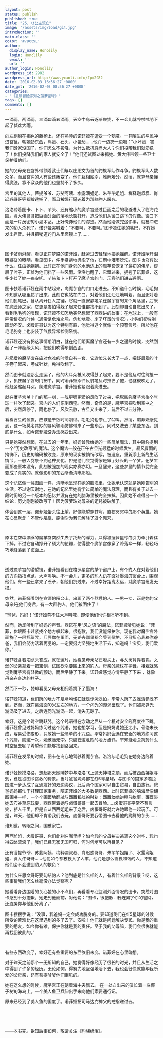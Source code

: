 ```yaml
---
layout: post
status: publish
published: true
title: "25、\t公主流亡"
image: '/assets/img/load/git.jpg'
introduction: ''
main-class: ''
color: '#7D669E'
author:
  display_name: Honolily
  login: Honolily
  email: ''
  url: ''
author_login: Honolily
wordpress_id: 2982
wordpress_url: http://www.yuanli.info/?p=2982
date: '2016-02-03 16:56:27 +0800'
date_gmt: '2016-02-03 08:56:27 +0800'
categories:
- "《星际冒险系列之菠萝星球》"
tags: []
comments: []
---
```

<p>一滴雨，两滴雨，三滴四滴五滴雨。天空中乌云逐渐聚拢，不一会儿就哗啦啦地下起了倾盆大雨。</p>
<p>向左侧躺在褐色的藤椅上，还在熟睡的诺菲娅在遭受一个梦魇。一群陌生的平民冲进宫里，朝她扔东西，鸡蛋、石头、小番茄&hellip;&hellip;他们一边扔一边喊：&ldquo;小坏蛋，害我们没家没国了，你们怎么不投降，为什么抵抗尊尚大人？你们投降我们就安稳了！你们投降我们的家人就安全了！&rdquo;他们还试图过来抓她。黄大伟带领一些卫士保护着他们。</p>
<p>她的父母亲在宫外带领着武士们与以庄思文为首的豹族军队作斗争。豹族军队人数众多，而且宫内的人有些还叛变了。他们互相厮杀，难解难分。然而，就算母亲懂得魔法，寡不敌众的他们也坚持不了多久。</p>
<p>宫里的其他人，菩提爷爷、苏斐阿姨、水露滴姐姐、朱芊芊姐姐、梅释迦叔叔、肖迟惑哥哥等都被逮捕了，而且被强行逼迫着为那些豹人服务。</p>
<p>洛洛带着图卡、卜卜、芋头、还有缩小的魔芋宫通过巨画之后的秘道进入了临海花园。黄大伟哥哥把巨画对面的落地长窗打开，造成他们从窗口跳下的假像。窗口下面是一片茂密的小灌木丛，正好掩饰他们的踪迹。然而他刚做完这件事，就被冲进来的豹人杀死了。诺菲娅哭喊着：&ldquo;不要啊，不要啊。&rdquo;图卡捂住她的嘴巴，不许她发出声音。并且把秘道的门从里面锁上了&hellip;&hellip;</p>
<p>&nbsp;</p>
<p>图卡被雨淋醒，看见正在梦魇的诺菲娅，赶紧过去轻轻地把她摇醒。诺菲娅睁开泪眼婆娑的眼睛，看见图卡，伸手紧紧地拥抱了他，在雨中泪雨滂沱。图卡也没有说什么，任由她拥抱。此时正在他们身旁的水池边上的魔芋宫恢复了最初的伟岸，舒展了叶子，正好为他们挡了一些风雨。洛洛也醒了，它飘过来，拥抱了诺菲娅，这多少给了她一些安抚。芋头和卜卜打开了魔芋宫的门，示意他们进去避雨。</p>
<p>图卡扶着诺菲娅在雨中站起来，向魔芋宫的门口走进去。不知道什么时候，毛毛狗不知道从哪里钻了出来，此刻它也站在门口，对着他们汪汪汪地叫着，而且还对着他们摇尾巴。自从离开巨人之锤，它就一直安静地呆在魔芋宫的某个角落里，后来在魔法师之家，它更是害怕得躲了起来任谁都找不到了。此刻却自动自觉出来了。看到毛毛狗的表现，诺菲娅不知怎地突然想起了西西讲的故事：在地球上，一般有异常情况的时候（通常是危难之际，例如地震、来了坏蛋的情况），小狗们都特别躁动不安。卤蛋哥哥认为这个特别有趣，他觉得这个就像一个预警信号。所以他在毛毛狗身上也安装了气候异常检测系统。</p>
<p>诺菲娅还没有把这事情想明白，就在他们距离魔芋宫还有一步之遥的时候，突然刮起了一阵超级大风，把他们吹得东倒西歪。</p>
<p>升级后的魔芋宫在应对危难的时候自有一套。它连忙又长大了一点，把舒展着的叶子卷了起来，卷成针状，免得吹翻了。</p>
<p>然而图卡就没那么走运了，他的大耳朵被风吹得鼓了起来，要不是他及时往前抢一步，抓住魔芋宫的门把手，同时诺菲娅条件反射地及时拉住了他，他就被吹走了。他赶紧缩起耳朵，爬进魔芋宫。诺菲娅也紧跟着爬进去。</p>
<p>就在魔芋宫关上门的那一刻，一阵更强更猛的风吹了过来，把膨胀的魔芋宫像个气球一样吹了起来。宫内的人们东倒西歪。然而，奇怪的是，魔芋宫被吹到空中之后，突然风停了，雨也停了。风吹云散，古旦又出来了，前后不过五分钟。</p>
<p>看看古旦的位置，应该是午饭时间刚过。毛毛狗也停止了吠叫。然而，诺菲娅感觉到，这一场莫名其妙的暴风骤雨仿佛带来了一些东西，同时又洗去了某些东西。到底是什么，如今诺菲娅没办法感受出来。</p>
<p>只是她突然想起，在过去的一年里，妈妈曾教给她的一些简单魔法，其中隐约提到一个&ldquo;历史改写&rdquo;的魔法。这个魔法一般在正午古旦光最猛的时候发生。暴风骤雨的掩饰下，历史的编码被改变，原来的现实被悄悄改写，被遗忘，重新添上新的生活情节。一般人觉察不到这种变化。但是他们会觉得像是做了好长的一个梦。在梦里面那些原本没有，此刻被强加的现实亦真亦幻。一旦醒来，这些梦里的情节就完全变成了真实的。就像影印的东西渐渐清晰那般。</p>
<p>这个记忆像一幅图画一样，清晰地呈现在她的脑海里，让她承认这就是她刚告别的生活。不过谢天谢地，在她的记忆里她有学过简单的魔法原理，而且有关于过去一段时间的另一个版本的记忆并没有在她的脑海里被完全抹掉。因此她不难得出一个结论：历史刚刚被改写了！因为菠萝珠对母亲的诅咒被破解了。</p>
<p>体会到这一层，诺菲娅抬头往上望，好像能望穿苍穹，直视冥冥中的那个英雄。她在心里默念：不管你是谁，感谢你为我们解除了这个魔咒。</p>
<p>&nbsp;</p>
<p>原本在空中漂浮的魔芋宫突然失去了托起的浮力，只得被菠萝星球的引力牵引着往下掉。不过它自动撑开了硕大的花瓣，使得整个魔芋宫像穿了降落伞一样，轻轻巧巧地降落到了海面上。</p>
<p>&nbsp;</p>
<p>透过魔芋宫的潜望镜，诺菲娅看到在梭罗星宫的某个窗户上，有个豹人在对着他们的方向指指点点，大声叫唤。不一会儿，更多的豹人趴在面对墨海的窗台上，围观他们。有一些还拿来了长矛，朝他们扔过来。不过幸好距离太远，对魔芋宫毫发无损。</p>
<p>突然，诺菲娅看到在宫顶的阳台上，出现了两个熟悉的人。一男一女，正是她的父母亲!在他们身后，有一大群豹人。他们被困住了！</p>
<p>&ldquo;爸爸，妈妈！&rdquo;诺菲娅禁不住大声叫喊，即便他们也许根本听不到。</p>
<p>然而，她却听到了妈妈的声音。西诺在用&ldquo;风之语&rdquo;的魔法，诺菲娅听见她说：&ldquo;菲菲，你跟图卡赶紧找个地方躲起来。很抱歉，我们没能保护你。现在我对魔芋宫外面施了一层摇篮咒，只要你在里面，无论去哪里都会受到保护。不用担心我和你爸爸，我们会努力活着再见的。一定要努力坚强地生活下去，知道吗？宝贝，我们爱你。&rdquo;</p>
<p>诺菲娅含着泪点头答应。就在这时，她看见母亲站在塔尖上，与父亲背靠着背。文弱的父亲拿着一把宝剑，试图砍杀要围上来的豹人。母亲的魔杖在挥舞，接着就感觉到魔芋宫有轻微的颤动，而后平静了下来。诺菲娅感觉心情平静了下来 ，就像母亲在身边的样子。</p>
<p>然而下一秒，她却看见父母亲相拥着跳下了墨海！</p>
<p>诺菲娅知道，他们跳的地方不是嶙峋怪石就是惊涛浪拍，平常人跳下去连渣都找不到。然而，就在离海面10米左右的地方，一个闪光的漩涡出现了。他们被那道光漩涡吸了进去，之后连同光漩涡一起，消失无踪了。</p>
<p>幸好，这是个时空跳跃咒。这个咒语得在念动之后从一个相对安全的高度往下跳。诺菲娅曾见过妈妈练习过这个咒语，她也想学习，但是妈妈说她还太小，骨骼未长成，容易受伤变形，只教她一些简单的小咒语。平常妈妈会选在安全的地方练习这个咒语。而这一次，她被逼无奈，只能在这危险的地方施行。不知道她会跳到什么时空里去呢？希望他们能够找到路回来。</p>
<p>诺菲娅在发呆的时候，图卡在专心地驾驶着魔芋宫。洛洛与毛毛狗在她身边陪着她。</p>
<p>诺菲娅摸摸洛洛，想起那天她睡梦中与洛洛飞上通天神塔之顶，而后被西西姐姐寻到，但是被图卡搭救的情景。当时爸爸妈妈都在红5号星球，与图卡的国家多嘎拉国进一步达成了互通友好的双边协议，此后两个国家可以自由贸易，自由旅行。爸爸妈妈都忙于打理国家事务，陪诺菲娅的大多数是西西。此时诺菲娅的脑海里像翻图画书一样，一个个画面地翻过与西西相处的时刻：西西给她讲睡前故事，西西带她去布谷草原玩耍，西西带着她与卤蛋哥哥一起去冒险&hellip;&hellip;卤蛋哥哥平常不苟言笑，拒人千里，但是自从西西姐姐来了之后，卤蛋哥哥就允许她跟他一起玩了。可是，昨天，他们却不肯带我们去玩，卤蛋哥哥要我带图卡去看他的跳舞的芋头&hellip;&hellip;</p>
<p>谁知道，转眼之间，国破家亡。</p>
<p>西西姐姐，卤蛋哥哥，你们此刻在哪里呢？如今我的父母被迫逃离这个时空，我也得四处流浪了，我们已经无家无国可归，何时何地可以再相见？</p>
<p>还有菩提爷爷、苏斐阿姨、梅释迦叔叔、肖迟惑哥哥、朱芊芊姐姐了、水露滴姐姐、黄大伟哥哥&hellip;&hellip;他们如今都被投入了大牢，他们是那么善良和蔼的人，不知道他们会不会遭到豹人的欺负？</p>
<p>为什么庄思文哥哥要勾结豹人？他到底是什么样的人，有着什么样的背景？哎，这些事情我们怎么丝毫没办法觉察呢？</p>
<p>她看看身边围着的关心她的小不点们，再看看专心监测外面情况的图卡。突然对图卡感到十分抱歉。她走到他面前，对他说：&ldquo;图卡，很抱歉，我连累了你的爸妈，还连累你与他们分离了。&rdquo;</p>
<p>图卡摆摆手说：&ldquo;没事，我爸妈一定会成功脱身的。要知道我们在红5星球的时候所受的苦难比在这里遇到的多了去了。安啦！他们就是问题解决专家。你是我的重要的朋友，如今你有难，保护你就是我的责任。至于我的父母嘛，我们会很快就能再找回彼此的。&rdquo;</p>
<p>&nbsp;</p>
<p>有些东西改变了，幸好还有些重要的东西依旧未变。诺菲娅在心里暗想。</p>
<p>对于昨天之前那个一无所知的自己，她觉得好像经历了很长的时光，并且从生活之中得到了许多的经历。无论如何，得努力地坚强地活下去，我也会很快就能与我所爱的父母亲，还有菩提爷爷他们相见的。</p>
<p>她在这么想的时候，魔芋宫正在朝着海中央飘去。 在一处凸出来的仅长着一株椰子树的海岛上，一个美人鱼卫兵伸出手来向他们索要通行证。</p>
<p>原来已经到了美人鱼的国度了。诺菲娅把司马达克神父的戒指递过去。</p>
<p>&nbsp;</p>
<p>&nbsp;</p>
<p>&mdash;&mdash;本书完。欲知后事如何，敬请关注《豹族统治》。</p>
